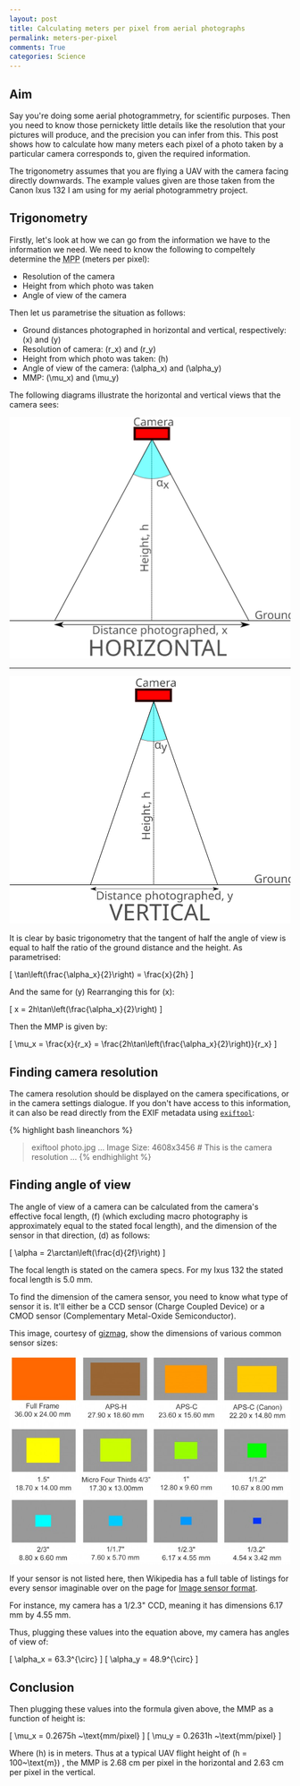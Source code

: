```yaml
---
layout: post
title: Calculating meters per pixel from aerial photographs
permalink: meters-per-pixel
comments: True
categories: Science
---
```


## Aim

Say you're doing some aerial photogrammetry, for scientific purposes. Then you need to know those pernickety little details like the resolution that your pictures will produce, and the precision you can infer from this. This post shows how to calculate how many meters each pixel of a photo taken by a particular camera corresponds to, given the required information.

The trigonometry assumes that you are flying a UAV with the camera facing directly downwards. The example values given are those taken from the Canon Ixus 132 I am using for my aerial photogrammetry project.

<!--more-->

## Trigonometry

Firstly, let's look at how we can go from the information we have to the information we need. We need to know the following to compeltely determine the <abbr title="Meters Per Pixel">MPP</abbr> (meters per pixel):

* Resolution of the camera
* Height from which photo was taken
* Angle of view of the camera

Then let us parametrise the situation as follows:

* Ground distances photographed in horizontal and vertical, respectively: \(x\) and \(y\)
* Resolution of camera: \(r_x\) and \(r_y\)
* Height from which photo was taken: \(h\)
* Angle of view of the camera: \(\alpha_x\) and \(\alpha_y\)
* MMP: \(\mu_x\) and \(\mu_y\)

The following diagrams illustrate the horizontal and vertical views that the camera sees:

![horizontal view](/public/media/meters-per-pixel/horizontal_view.svg)

-----

![vertical view](/public/media/meters-per-pixel/vertical_view.svg)

It is clear by basic trigonometry that the tangent of half the angle of view is equal to half the ratio of the ground distance and the height. As parametrised:

\[ \tan\left(\frac{\alpha_x}{2}\right) = \frac{x}{2h} \]

And the same for \(y\) Rearranging this for \(x\):

\[ x = 2h\tan\left(\frac{\alpha_x}{2}\right) \]

Then the MMP is given by:

\[ \mu_x = \frac{x}{r_x} = \frac{2h\tan\left(\frac{\alpha_x}{2}\right)}{r_x} \]

## Finding camera resolution

The camera resolution should be displayed on the camera specifications, or in the camera settings dialogue. If you don't have access to this information, it can also be read directly from the EXIF metadata using [`exiftool`](http://www.sno.phy.queensu.ca/~phil/exiftool/):

{% highlight bash lineanchors %}
> exiftool photo.jpg
...
Image Size: 4608x3456 # This is the camera resolution
...
{% endhighlight %}

## Finding angle of view

The angle of view of a camera can be calculated from the camera's effective focal length, \(f\) (which excluding macro photography is approximately equal to the stated focal length), and the dimension of the sensor in that direction, \(d\) as follows:

\[ \alpha = 2\arctan\left(\frac{d}{2f}\right) \]

The focal length is stated on the camera specs. For my Ixus 132 the stated focal length is 5.0 mm.

To find the dimension of the camera sensor, you need to know what type of sensor it is. It'll either be a CCD sensor (Charge Coupled Device) or a CMOD sensor (Complementary Metal-Oxide Semiconductor).

This image, courtesy of [gizmag](http://www.gizmag.com/camera-sensor-size-guide/26684/pictures#1), show the dimensions of various common sensor sizes:

![sensor sizes](/public/media/meters-per-pixel/sensor_sizes.jpg)

If your sensor is not listed here, then Wikipedia has a full table of listings for every sensor imaginable over on the page for [Image sensor format](https://en.wikipedia.org/wiki/Image_sensor_format#Table_of_sensor_formats_and_sizes).

For instance, my camera has a 1/2.3" CCD, meaning it has dimensions 6.17 mm by 4.55 mm.

Thus, plugging these values into the equation above, my camera has angles of view of:

\[ \alpha_x = 63.3^{\circ} \]
\[ \alpha_y = 48.9^{\circ} \]

## Conclusion

Then plugging these values into the formula given above, the MMP as a function of height is:

\[ \mu_x = 0.2675h ~\text{mm/pixel} \]
\[ \mu_y = 0.2631h ~\text{mm/pixel} \]

Where \(h\) is in meters. Thus at a typical UAV flight height of \(h = 100~\text{m}\) , the MMP is 2.68 cm per pixel in the horizontal and 2.63 cm per pixel in the vertical.
